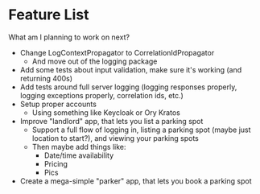 # Feature List

What am I planning to work on next?

- Change LogContextPropagator to CorrelationIdPropagator
  - And move out of the logging package
- Add some tests about input validation, make sure it's working (and returning 400s)
- Add tests around full server logging (logging responses properly, logging exceptions properly, correlation ids, etc.)
- Setup proper accounts
  - Using something like Keycloak or Ory Kratos
- Improve "landlord" app, that lets you list a parking spot
  - Support a full flow of logging in, listing a parking spot (maybe just location to start?), and viewing your parking spots
  - Then maybe add things like:
    - Date/time availability
    - Pricing
    - Pics
- Create a mega-simple "parker" app, that lets you book a parking spot
